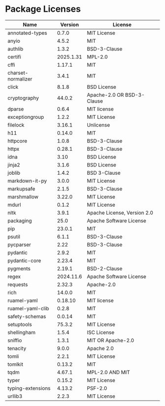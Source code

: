 # Package Licenses

| Name | Version | License |
|------|---------|----------|
| annotated-types | 0.7.0 | MIT License |
| anyio | 4.5.2 | MIT |
| authlib | 1.3.2 | BSD-3-Clause |
| certifi | 2025.1.31 | MPL-2.0 |
| cffi | 1.17.1 | MIT |
| charset-normalizer | 3.4.1 | MIT |
| click | 8.1.8 | BSD License |
| cryptography | 44.0.2 | Apache-2.0 OR BSD-3-Clause |
| dparse | 0.6.4 | MIT license |
| exceptiongroup | 1.2.2 | MIT License |
| filelock | 3.16.1 | Unlicense |
| h11 | 0.14.0 | MIT |
| httpcore | 1.0.8 | BSD-3-Clause |
| httpx | 0.28.1 | BSD-3-Clause |
| idna | 3.10 | BSD License |
| jinja2 | 3.1.6 | BSD License |
| joblib | 1.4.2 | BSD 3-Clause |
| markdown-it-py | 3.0.0 | MIT License |
| markupsafe | 2.1.5 | BSD-3-Clause |
| marshmallow | 3.22.0 | MIT License |
| mdurl | 0.1.2 | MIT License |
| nltk | 3.9.1 | Apache License, Version 2.0 |
| packaging | 25.0 | Apache Software License |
| pip | 23.0.1 | MIT |
| psutil | 6.1.1 | BSD-3-Clause |
| pycparser | 2.22 | BSD-3-Clause |
| pydantic | 2.9.2 | MIT |
| pydantic-core | 2.23.4 | MIT |
| pygments | 2.19.1 | BSD-2-Clause |
| regex | 2024.11.6 | Apache Software License |
| requests | 2.32.3 | Apache-2.0 |
| rich | 14.0.0 | MIT |
| ruamel-yaml | 0.18.10 | MIT license |
| ruamel-yaml-clib | 0.2.8 | MIT |
| safety-schemas | 0.0.14 | MIT |
| setuptools | 75.3.2 | MIT License |
| shellingham | 1.5.4 | ISC License |
| sniffio | 1.3.1 | MIT OR Apache-2.0 |
| tenacity | 9.0.0 | Apache 2.0 |
| tomli | 2.2.1 | MIT License |
| tomlkit | 0.13.2 | MIT |
| tqdm | 4.67.1 | MPL-2.0 AND MIT |
| typer | 0.15.2 | MIT License |
| typing-extensions | 4.13.2 | PSF-2.0 |
| urllib3 | 2.2.3 | MIT License |
